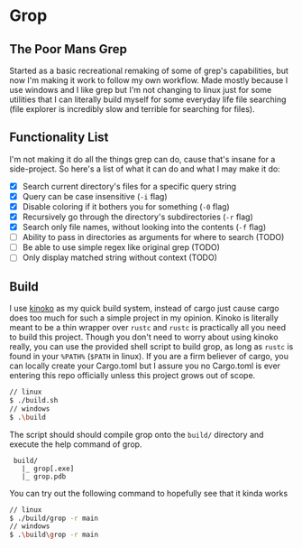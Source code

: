 # Grop

## The Poor Mans Grep
Started as a basic recreational remaking of some of grep's capabilities, but now I'm making it work to follow my own workflow.
Made mostly because I use windows and I like grep but I'm not changing to linux just for some utilities that I can literally build myself for some everyday life file searching (file explorer is incredibly slow and terrible for searching for files).

## Functionality List
I'm not making it do all the things grep can do, cause that's insane for a side-project.
So here's a list of what it can do and what I may make it do:
 - [x] Search current directory's files for a specific query string
 - [x] Query can be case insensitive (`-i` flag)
 - [x] Disable coloring if it bothers you for something (`-0` flag)
 - [x] Recursively go through the directory's subdirectories (`-r` flag)
 - [x] Search only file names, without looking into the contents (`-f` flag)
 - [ ] Ability to pass in directories as arguments for where to search (TODO)
 - [ ] Be able to use simple regex like original grep (TODO)
 - [ ] Only display matched string without context (TODO)

## Build

I use [kinoko](https://github.com/jmnuf/kinoko) as my quick build system, instead of cargo just cause cargo does too much for such a simple project in my opinion. Kinoko is literally meant to be a thin wrapper over `rustc` and `rustc` is practically all you need to build this project.
Though you don't need to worry about using kinoko really, you can use the provided shell script to build grop, as long as `rustc` is found in your `%PATH%` (`$PATH` in linux).
If you are a firm believer of cargo, you can locally create your Cargo.toml but I assure you no Cargo.toml is ever entering this repo officially unless this project grows out of scope.
```bash
// linux
$ ./build.sh
// windows
$ .\build
```
The script should should compile grop onto the `build/` directory and execute the help command of grop.
```
 build/
   |_ grop[.exe]
   |_ grop.pdb
```
You can try out the following command to hopefully see that it kinda works
```bash
// linux
$ ./build/grop -r main
// windows
$ .\build\grop -r main
```

